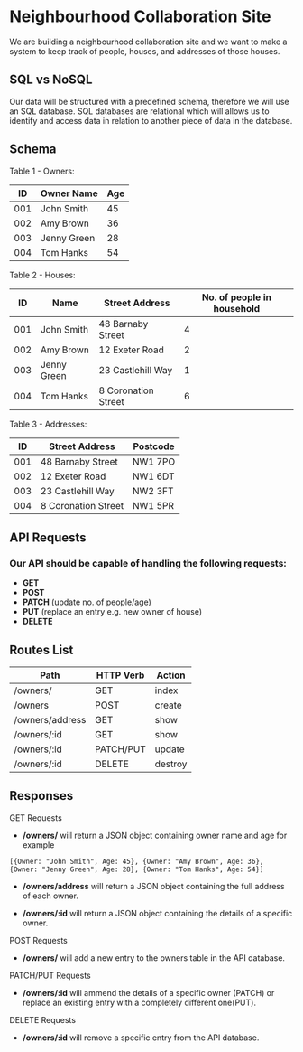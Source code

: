 # Neighbourhood Collaboration Site

We are building a neighbourhood collaboration site and we want to make a system to keep track of people, houses, and addresses of those houses.

## SQL vs NoSQL

Our data will be structured with a predefined schema, therefore we will use an SQL database. SQL databases are relational which will allows us to identify and access data in relation to another piece of data in the database.

## Schema

Table 1 - Owners:

| ID  | Owner Name  | Age |
| --- | ----------- | --- |
| 001 | John Smith  | 45  |
| 002 | Amy Brown   | 36  |
| 003 | Jenny Green | 28  |
| 004 | Tom Hanks   | 54  |

Table 2 - Houses:

| ID  | Name        | Street Address      | No. of people in household |
| --- | ----------- | ------------------- | -------------------------- |
| 001 | John Smith  | 48 Barnaby Street   | 4                          |
| 002 | Amy Brown   | 12 Exeter Road      | 2                          |
| 003 | Jenny Green | 23 Castlehill Way   | 1                          |
| 004 | Tom Hanks   | 8 Coronation Street | 6                          |

Table 3 - Addresses:

| ID  | Street Address      | Postcode |
| --- | ------------------- | -------- |
| 001 | 48 Barnaby Street   | NW1 7PO  |
| 002 | 12 Exeter Road      | NW1 6DT  |
| 003 | 23 Castlehill Way   | NW2 3FT  |
| 004 | 8 Coronation Street | NW1 5PR  |

## API Requests

### Our API should be capable of handling the following requests:

- **GET**
- **POST**
- **PATCH** (update no. of people/age)
- **PUT** (replace an entry e.g. new owner of house)
- **DELETE**

## Routes List

| **Path**        | **HTTP Verb** | **Action** |
| --------------- | ------------- | ---------- |
| /owners/        | GET           | index      |
| /owners         | POST          | create     |
| /owners/address | GET           | show       |
| /owners/:id     | GET           | show       |
| /owners/:id     | PATCH/PUT     | update     |
| /owners/:id     | DELETE        | destroy    |

## Responses

GET Requests

- **/owners/** will return a JSON object containing owner name and age for example

`[{Owner: "John Smith", Age: 45}, {Owner: "Amy Brown", Age: 36}, {Owner: "Jenny Green", Age: 28}, {Owner: "Tom Hanks", Age: 54}]`

- **/owners/address** will return a JSON object containing the full address of each owner.

- **/owners/:id** will return a JSON object containing the details of a specific owner.

POST Requests

- **/owners/** will add a new entry to the owners table in the API database.

PATCH/PUT Requests

- **/owners/:id** will ammend the details of a specific owner (PATCH) or replace an existing entry with a completely different one(PUT).

DELETE Requests

- **/owners/:id** will remove a specific entry from the API database.
